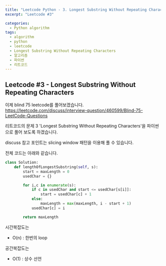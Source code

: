 ```yaml
---
title: "Leetcode Python - 3. Longest Substring Without Repeating Characters"
excerpt: "Leetcode #3"

categories:
  - Python algorithm
tags:
  - algorithm
  - python
  - leetcode
  - Longest Substring Without Repeating Characters
  - 알고리즘
  - 파이썬
  - 리트코드
---
```


## Leetcode #3 - Longest Substring Without Repeating Characters

이제 blind 75 leetcode를 풀어보겠습니다.
https://leetcode.com/discuss/interview-question/460599/Blind-75-LeetCode-Questions

리트코드의 문제 3 'Longest Substring Without Repeating Characters'을 파이썬으로 풀어 보도록 하겠습니다. 

discuss 참고
포인트는 slicing window 패턴을 이용해 풀 수 있습니다.

전체 코드는 아래와 같습니다.
```python
class Solution:
    def lengthOfLongestSubstring(self, s):
        start = maxLength = 0
        usedChar = {}

        for i,c in enumerate(s):
            if c in usedChar and start <= usedChar[s[i]]:
                start = usedChar[c] + 1
            else:
                maxLength = max(maxLength, i - start + 1)
            usedChar[c] = i

        return maxLength
```

시간복잡도는 
* O(n) : 한번의 loop

공간복잡도는 
* O(1) : 상수 선언

